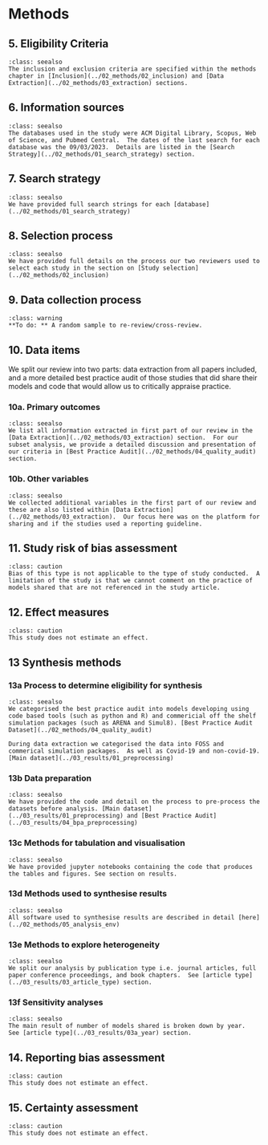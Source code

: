 # Methods

## 5. Eligibility Criteria

`````{admonition} COMPLETED
:class: seealso
The inclusion and exclusion criteria are specified within the methods chapter in [Inclusion](../02_methods/02_inclusion) and [Data Extraction](../02_methods/03_extraction) sections.
`````

## 6. Information sources

`````{admonition} COMPLETED
:class: seealso
The databases used in the study were ACM Digital Library, Scopus, Web of Science, and Pubmed Central.  The dates of the last search for each database was the 09/03/2023.  Details are listed in the [Search Strategy](../02_methods/01_search_strategy) section.
`````

## 7. Search strategy

`````{admonition} COMPLETED
:class: seealso
We have provided full search strings for each [database](../02_methods/01_search_strategy)
`````

## 8. Selection process

`````{admonition} COMPLETED
:class: seealso
We have provided full details on the process our two reviewers used to select each study in the section on [Study selection](../02_methods/02_inclusion)
`````

## 9. Data collection process

`````{admonition} INCOMPLETE
:class: warning
**To do: ** A random sample to re-review/cross-review.
`````

## 10. Data items

We split our review into two parts: data extraction from all papers included, and a more detailed best practice audit of those studies that did share their models and code that would allow us to critically appraise practice.  

### 10a. Primary outcomes

`````{admonition} COMPLETED
:class: seealso
We list all information extracted in first part of our review in the [Data Extraction](../02_methods/03_extraction) section.  For our subset analysis, we provide a detailed discussion and presentation of our criteria in [Best Practice Audit](../02_methods/04_quality_audit) section.
`````

### 10b. Other variables

`````{admonition} COMPLETED
:class: seealso
We collected additional variables in the first part of our review and these are also listed within [Data Extraction](../02_methods/03_extraction).  Our focus here was on the platform for sharing and if the studies used a reporting guideline.
`````

## 11. Study risk of bias assessment

`````{admonition} NOT APPLICABLE
:class: caution
Bias of this type is not applicable to the type of study conducted.  A limitation of the study is that we cannot comment on the practice of models shared that are not referenced in the study article.
`````

## 12. Effect measures

`````{admonition} NOT APPLICABLE
:class: caution
This study does not estimate an effect.
`````

## 13 Synthesis methods

### 13a Process to determine eligibility for synthesis

`````{admonition} COMPLETE
:class: seealso
We categorised the best practice audit into models developing using code based tools (such as python and R) and commericial off the shelf simulation packages (such as ARENA and Simul8). [Best Practice Audit Dataset](../02_methods/04_quality_audit)

During data extraction we categorised the data into FOSS and commerical simulation packages.  As well as Covid-19 and non-covid-19. [Main dataset](../03_results/01_preprocessing) 

`````

### 13b Data preparation

`````{admonition} COMPLETE
:class: seealso
We have provided the code and detail on the process to pre-process the datasets before analysis. [Main dataset](../03_results/01_preprocessing) and [Best Practice Audit](../03_results/04_bpa_preprocessing)
`````

### 13c Methods for tabulation and visualisation

`````{admonition} COMPLETE
:class: seealso
We have provided jupyter notebooks containing the code that produces the tables and figures. See section on results. 
`````

### 13d Methods used to synthesise results

`````{admonition} COMPLETE
:class: seealso
All software used to synthesise results are described in detail [here](../02_methods/05_analysis_env)
`````

### 13e Methods to explore heterogeneity

`````{admonition} COMPLETED
:class: seealso
We split our analysis by publication type i.e. journal articles, full paper conference proceedings, and book chapters.  See [article type](../03_results/03_article_type) section.
`````

### 13f Sensitivity analyses

`````{admonition} COMPLETED
:class: seealso
The main result of number of models shared is broken down by year.  See [article type](../03_results/03a_year) section.
`````

## 14. Reporting bias assessment

`````{admonition} NOT APPLICABLE
:class: caution
This study does not estimate an effect.
`````
## 15. Certainty assessment

`````{admonition} NOT APPLICABLE
:class: caution
This study does not estimate an effect.
`````




